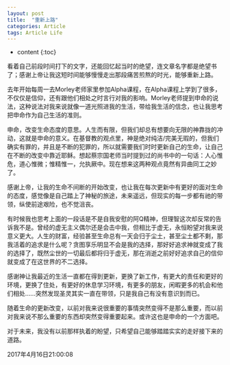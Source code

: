 ```yaml
---
layout: post
title:  "重新上路"
categories: Article
tags: Article Life
---
```


* content
{:toc}

看着自己前段时间打下的文字，还能回忆起当时的绝望，连文章名字都是绝望书了；感谢上帝让我这短时间能够慢慢走出那段痛苦煎熬的时光，能够重新上路。

去年开始每周一去Morley老师家里参加Alpha课程，在Alpha课程上学到了很多，不仅仅是信仰，还有跟他们相处之时言行对我的影响。Morley老师提到申命的说法，这种说法对我来说就像一道光照进我的生活，带给我生活的信念，也让我思考把申命作为自己生活的准则。

申命，改变生命态度的意思。人生而有限，但我们却总有想要向无限的神靠拢的冲动，这就是申命的意义。在基督教的观点里，神是绝对纯洁/完美无瑕的，但我们确实有罪的，并且是不断的犯罪的，所以就需要我们时时更新自己的生命，让自己在不断的改变中靠近耶稣。想起蔡宗国老师当时提到过的尚书中的一句话：人心惟危，道心惟微；惟精惟一，允执厥中。现在想来这两种观点竟然有异曲同工之妙了。

感谢上帝，让我的生命不间断的开始改变，也让我在每次更新中有更好的面对生命的态度，感觉像是自己踏上了神秘的旅途，未来遥远，但现实的每一步都有祂的带领，纵使前途艰险，也不觉沮丧。

有时候我也思考上面的一段话是不是自我安慰的阿Q精神，但理智这次却反常的告诉我不是。曾经的虚无主义偶尔还是会击中我，但相比于虚无，永恒盼望对我来说意义更大。人生的财富，经验甚至生命总有一天会归于尘土，甚至尘土都不剩，那我活着的追求是什么呢？贪图享乐明显不会是我的选择，那好好追求神就变成了我的选择了，既然尘世的一切最后都将归于虚无，那在消逝之前好好追求自己的信仰就变成了在这世界的不二选择。

感谢神让我最近的生活一直都在得到更新，更换了新工作，有更大的责任和更好的环境，更换了住处，有更好的休息学习环境，有更多的朋友，闲暇更多的机会和他们相处……突然发现圣灵其实一直在带领，只是我自己有没有意识到而已。

随着生命的更新改变，以前对我来说很重要的事情突然变得不是那么重要，而以前对我来说不那么重要的东西却突然变得重要起来。或许这也是申命的一个方面吧。

对于未来，我没有以前那样执着的盼望，只希望自己能够踏踏实实的走好接下来的道路。

2017年4月16日21:00:08















